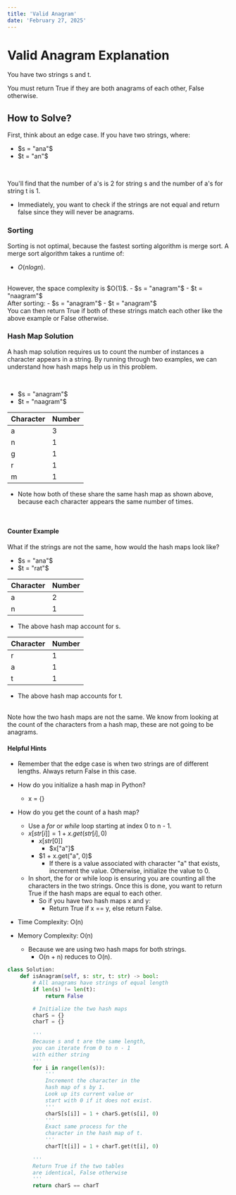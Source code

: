 ```yaml
---
title: 'Valid Anagram'
date: 'February 27, 2025'
---
```


# Valid Anagram Explanation

You have two strings s and t.

You must return True if they are both anagrams of each other, False otherwise.

## How to Solve?

First, think about an edge case. If you have two strings, where:
- $s = "ana"$
- $t = "an"$

<br />

You'll find that the number of a's is 2 for string s and the number of a's for string t is 1.

- Immediately, you want to check if the strings are not equal and return false since they will never be anagrams.

### Sorting

Sorting is not optimal, because the fastest sorting algorithm is merge sort. A merge sort algorithm takes a runtime of:
- $O(nlogn)$. 
<br />
However, the space complexity is $O(1)$.
- $s = "anagram"$
- $t = "naagram"$
<br />
After sorting:
- $s = "anagram"$
- $t = "anagram"$
<br />
You can then return True if both of these strings match each other like the above example or False otherwise.

### Hash Map Solution
A hash map solution requires us to count the number of instances a character appears in a string.
By running through two examples, we can understand how hash maps help us in this problem.

<br />

- $s = "anagram"$
- $t = "naagram"$

|   Character   |   Number  |
|   ---         |   ---     |
|   a           |   3       |
|   n           |   1       |
|   g           |   1       |
|   r           |   1       |
|   m           |   1       |

- Note how both of these share the same hash map as shown above, because each character appears the same number of times.

<br />

#### Counter Example

What if the strings are not the same, how would the hash maps look like?
- $s = "ana"$
- $t = "rat"$

|   Character   |   Number  |
|   ---         |   ---     |
|   a           |   2       |
|   n           |   1       |

- The above hash map account for s.

|   Character   |   Number  |
|   ---         |   ---     |
|   r           |   1       |
|   a           |   1       |
|   t           |   1       |

- The above hash map accounts for t.
<br />
Note how the two hash maps are not the same. We know from looking at the count of the characters from a hash map, these are not going to be anagrams.

#### Helpful Hints
- Remember that the edge case is when two strings are of different lengths. Always return False in this case.
- How do you initialize a hash map in Python?
    - x = {}
- How do you get the count of a hash map?
    - Use a $for$ or $while$ loop starting at index 0 to n - 1.
    - $x[str[i]] = 1 + x.get(str[i], 0)$
        - $x[str[0]]$
            - $x["a"]$
        - $1 + x.get("a", 0)$
            - If there is a value associated with character "a" that exists, increment the value. Otherwise, initialize the value to 0.
    - In short, the for or while loop is ensuring you are counting all the characters in the two strings. Once this is done, you want to return True if the hash maps are equal to each other.
        - So if you have two hash maps x and y:
            - Return True if x == y, else return False.

- Time Complexity: O(n)
- Memory Complexity: O(n)
    - Because we are using two hash maps for both strings.
        - O(n + n) reduces to O(n).

```python
class Solution:
    def isAnagram(self, s: str, t: str) -> bool:
        # All anagrams have strings of equal length
        if len(s) != len(t):
            return False

        # Initialize the two hash maps
        charS = {}
        charT = {}
        
        '''
        Because s and t are the same length, 
        you can iterate from 0 to n - 1 
        with either string
        '''
        for i in range(len(s)):
            '''
            Increment the character in the 
            hash map of s by 1.
            Look up its current value or 
            start with 0 if it does not exist.
            '''
            charS[s[i]] = 1 + charS.get(s[i], 0)
            '''
            Exact same process for the 
            character in the hash map of t.
            '''
            charT[t[i]] = 1 + charT.get(t[i], 0)
        
        '''
        Return True if the two tables 
        are identical, False otherwise
        '''
        return charS == charT
